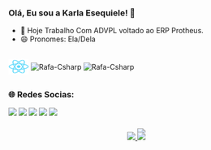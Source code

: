 ### Olá, Eu sou a Karla Esequiele! 👋

- 🔭 Hoje Trabalho Com ADVPL voltado ao ERP Protheus.
- 😄 Pronomes: Ela/Dela

<div style="display: inline_block"><br>
  <img align="center" alt="Rafa-React" height="30" width="40" src="https://raw.githubusercontent.com/devicons/devicon/master/icons/react/react-original.svg">
  <img align="center" alt="Rafa-Csharp" height="30" width="40" src="https://cdn.jsdelivr.net/gh/devicons/devicon/icons/vscode/vscode-original.svg" />
  <img align="center" alt="Rafa-Csharp" height="30" width="40" src="https://cdn.jsdelivr.net/gh/devicons/devicon/icons/git/git-original.svg" />
<div>
  
##
 ### 🌐 Redes Socias:
<div> 
  <a href="https://instagram.com/karla_esequiele" target="_blank"><img src="https://img.shields.io/badge/-Instagram-%23E4405F?style=for-the-badge&logo=instagram&logoColor=white" target="_blank"></a>
 <a href="https://discord.gg/karla.esequiele#8586" target="_blank"><img src="https://img.shields.io/badge/Discord-7289DA?style=for-the-badge&logo=discord&logoColor=white" target="_blank"></a> 
  <a href = "mailto:kesequiele@gmail.com"><img src="https://img.shields.io/badge/-Gmail-%23333?style=for-the-badge&logo=gmail&logoColor=white" target="_blank"></a>
  <a href="https://www.linkedin.com/in/karlaesequiele" target="_blank"><img src="https://img.shields.io/badge/-LinkedIn-%230077B5?style=for-the-badge&logo=linkedin&logoColor=white" target="_blank"></a> 
  <a href="https://www.twitch.tv/karla.esequiele" target="_blank"><img src="https://img.shields.io/badge/Twitch-9146FF?style=for-the-badge&logo=twitch&logoColor=white" target="_blank"></a>
  
</div>

##

<p align="center">
<a href="https://github.com/kesequiele">
  <img height="150em" src="https://github-readme-stats-eight-theta.vercel.app/api?username=kesequiele&show_icons=true&theme=material-palenight&include_all_commits=true&count_private=true"/>
  <img height="150em" src="https://github-readme-stats-eight-theta.vercel.app/api/top-langs/?username=kesequiele&layout=compact&langs_count=8&theme=material-palenight"/>
</a>
</p>

<img align="right" width="250px" style="margin-top:-40px" src="https://i.ibb.co/H2Vnn9B/photo-2021-12-23-11-04-10-removebg-preview.png">

